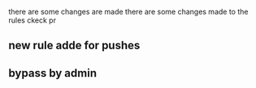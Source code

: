 
there are some changes are made
there are some changes made to the rules
ckeck pr
## new rule adde for pushes
## bypass by admin
